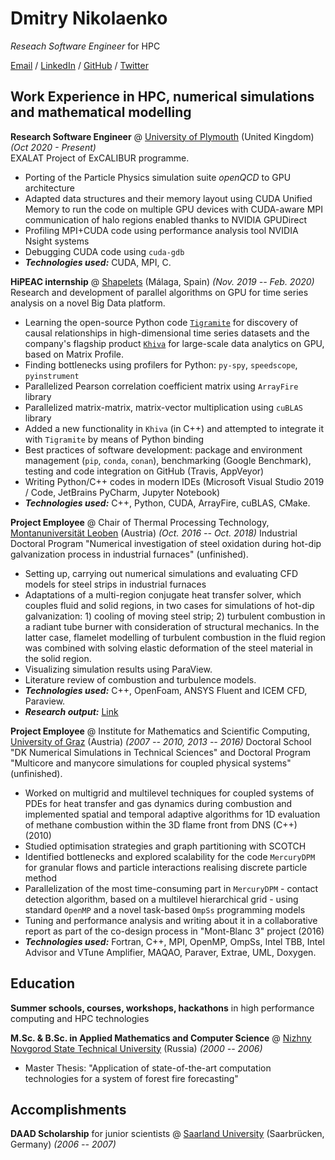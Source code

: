 # Dmitry Nikolaenko

_Reseach Software Engineer_ for HPC <br>

[Email](mailto:dmitry.nikolaenko@yahoo.com) / [LinkedIn](https://www.linkedin.com/in/dmitrynikolaenko/) / [GitHub](https://github.com/parnumeric/) / [Twitter](https://twitter.com/parnumeric/)

## Work Experience in HPC, numerical simulations and mathematical modelling

**Research Software Engineer** @ [University of Plymouth](https://www.plymouth.ac.uk/) (United Kingdom) _(Oct 2020 - Present)_ <br>
EXALAT Project of ExCALIBUR programme.
- Porting of the Particle Physics simulation suite _openQCD_ to GPU architecture
- Adapted data structures and their memory layout using CUDA Unified Memory to run the code on multiple GPU devices with CUDA-aware MPI communication of halo regions enabled thanks to NVIDIA GPUDirect
- Profiling MPI+CUDA code using performance analysis tool NVIDIA Nsight systems
- Debugging CUDA code using `cuda-gdb`
- **_Technologies used:_** CUDA, MPI, C.

**HiPEAC internship** @ [Shapelets](https://shapelets.io/) (Málaga, Spain) _(Nov. 2019 -- Feb. 2020)_
Research and development of parallel algorithms on GPU for time series analysis on a novel Big Data platform.
- Learning the open-source Python code [`Tigramite`](https://jakobrunge.github.io/tigramite/) for discovery of causal relationships in high-dimensional time series datasets and the company's flagship product [`Khiva`](https://khiva.readthedocs.io/en/latest/) for large-scale data analytics on GPU, based on Matrix Profile.
- Finding bottlenecks using profilers for Python: `py-spy`, `speedscope`, `pyinstrument`
- Parallelized Pearson correlation coefficient matrix using `ArrayFire` library
- Parallelized matrix-matrix, matrix-vector multiplication using `cuBLAS` library
- Added a new functionality in `Khiva` (in C++) and attempted to integrate it with `Tigramite` by means of Python binding
- Best practices of software development: package and environment management (`pip`, `conda`, `conan`), benchmarking (Google Benchmark), testing and code integration on GitHub (Travis, AppVeyor)
- Writing Python/C++ codes in modern IDEs (Microsoft Visual Studio 2019 / Code, JetBrains PyCharm, Jupyter Notebook)
- **_Technologies used:_** C++, Python, CUDA, ArrayFire, cuBLAS, CMake.

**Project Employee** @ Chair of Thermal Processing Technology, [Montanuniversität Leoben](https://www.unileoben.ac.at/) (Austria) _(Oct. 2016 -- Oct. 2018)_
Industrial Doctoral Program "Numerical investigation of steel oxidation during hot-dip galvanization process in industrial furnaces" (unfinished).
- Setting up, carrying out numerical simulations and evaluating CFD models for steel strips in industrial furnaces
- Adaptations of a multi-region conjugate heat transfer solver, which couples fluid and solid regions, in two cases for simulations of hot-dip galvanization: 1) cooling of moving steel strip; 2) turbulent combustion in a radiant tube burner with consideration of structural mechanics. In the latter case, flamelet modelling of turbulent combustion in the fluid region was combined with solving elastic deformation of the steel material in the solid region.
- Visualizing simulation results using ParaView.
- Literature review of combustion and turbulence models.
- **_Technologies used:_** C++, OpenFoam, ANSYS Fluent and ICEM CFD, Paraview.
- **_Research output:_** [Link](https://pure.unileoben.ac.at/portal/en/persons/dmitry-nikolaenko(bb711957-9c34-4f41-b689-5c9091336227)/publications.html)

**Project Employee** @ Institute for Mathematics and Scientific Computing, [University of Graz](www.uni-graz.at) (Austria) _(2007 -- 2010, 2013 -- 2016)_
Doctoral School "DK Numerical Simulations in Technical Sciences" and Doctoral Program "Multicore and manycore simulations for coupled physical systems" (unfinished).
- Worked on multigrid and multilevel techniques for coupled systems of PDEs for heat transfer and gas dynamics during combustion and implemented spatial and temporal adaptive algorithms for 1D evaluation of methane combustion within the 3D flame front from DNS (C++) (2010)
- Studied optimisation strategies and graph partitioning with SCOTCH
- Identified bottlenecks and explored scalability for the code `MercuryDPM` for granular flows and particle interactions realising discrete particle method
- Parallelization of the most time-consuming part in `MercuryDPM` - contact detection algorithm, based on a multilevel hierarchical grid - using standard `OpenMP` and a novel task-based `OmpSs` programming models
- Tuning and performance analysis and writing about it in a collaborative report as part of the co-design process in "Mont-Blanc 3" project (2016)
- **_Technologies used:_** Fortran, C++, MPI, OpenMP, OmpSs, Intel TBB, Intel Advisor and VTune Amplifier, MAQAO, Paraver, Extrae, UML, Doxygen.

## Education

**Summer schools, courses, workshops, hackathons** in high performance computing and HPC technologies <br>

**M.Sc. & B.Sc. in Applied Mathematics and Computer Science** @ [Nizhny Novgorod State Technical University](https://en.nntu.ru/) (Russia) _(2000 -- 2006)_
- Master Thesis: "Application of state-of-the-art computation technologies for a system of forest fire forecasting"

## Accomplishments

**DAAD Scholarship** for junior scientists @ [Saarland University](https://www.uni-saarland.de/en/) (Saarbrücken, Germany) _(2006 -- 2007)_
